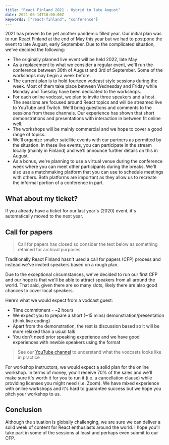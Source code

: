 ```yaml
---
title: "React Finland 2021 - Hybrid in late August"
date: 2021-06-14T16:00:00Z
keywords: ["react-finland", "conference"]
---
```


2021 has proven to be yet another pandemic filled year. Our initial plan was to run React Finland at the end of May this year but we had to postpone the event to late August, early September. Due to the complicated situation, we've decided the following:

- The originally planned live event will be held 2022, late May
- As a replacement to what we consider a regular event, we'll run the conference between 30th of August and 3rd of September. Some of the workshops may begin a week before.
- The current plan is to hold fourteen vodcast style sessions during the week. Most of them take place between Wednesday and Friday while Monday and Tuesday have been dedicated to the workshops.
- For each online vodcast, we plan to invite three speakers and a host. The sessions are focused around React topics and will be streamed live to YouTube and Twitch. We'll bring questions and comments to the sessions from these channels. Our experience has shown that short demonstrations and presentations with interaction in between fit online well.
- The workshops will be mainly commercial and we hope to cover a good range of topics.
- We'll organize smaller satellite events with our partners as permitted by the situation. In these live events, you can participate in the stream locally (mainly in Finland) and we'll announce further details on this in August.
- As a bonus, we're planning to use a virtual venue during the conference week where you can meet other participants during the breaks. We'll also use a matchmaking platform that you can use to schedule meetings with others. Both platforms are important as they allow us to recreate the informal portion of a conference in part.

## What about my ticket?

If you already have a ticket for our last year's (2020) event, it's automatically moved to the next year.

## Call for papers

> Call for papers has closed so consider the text below as something retained for archival purposes.

Traditionally React Finland hasn't used a call for papers (CFP) process and instead we've invited speakers based on a rough plan.

Due to the exceptional circumstances, we've decided to run our first CFP and our hope is that we'll be able to attract speakers from all around the world. That said, given there are so many slots, likely there are also good chances to cover local speakers.

Here’s what we would expect from a vodcast guest:

- Time commitment - ~2 hours
- We expect you to prepare a short (~15 mins) demonstration/presentation (think live coding)
- Apart from the demonstration, the rest is discussion based so it will be more relaxed than a usual talk
- You don't need prior speaking experience and we have good experiences with newbie speakers using the format

> See our [YouTube channel](https://www.youtube.com/ReactFinland) to understand what the vodcasts looks like in practice

For workshop instructors, we would expect a solid plan for the online workshop. In terms of money, you'll receive 70% of the sales and we'll make sure it's worth it for you to run it (i.e. a cancellation clause) while providing licenses you might need (i.e. Zoom). We have mixed experience with online workshops and it's hard to guarantee success but we hope you pitch your workshop to us.

## Conclusion

Although the situation is globally challenging, we are sure we can deliver a solid week of content for React enthusiasts around the world. I hope you'll take part in some of the sessions at least and perhaps even submit to our CFP.
